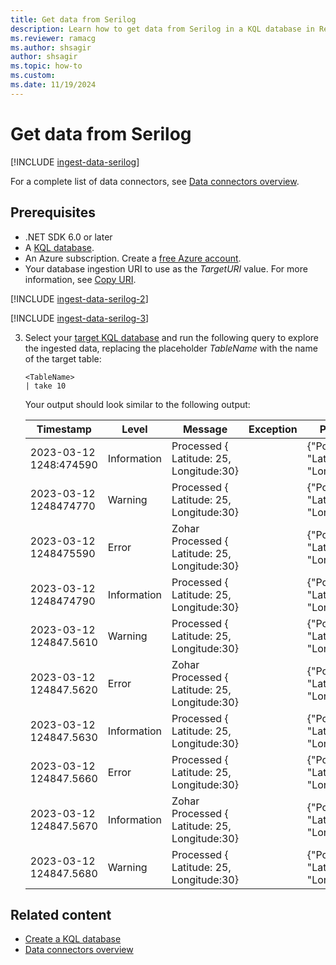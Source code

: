 ```yaml
---
title: Get data from Serilog
description: Learn how to get data from Serilog in a KQL database in Real-Time Intelligence.
ms.reviewer: ramacg
ms.author: shsagir
author: shsagir
ms.topic: how-to
ms.custom:
ms.date: 11/19/2024
---
```

# Get data from Serilog

[!INCLUDE [ingest-data-serilog](~/../kusto-repo/data-explorer/includes/cross-repo/ingest-data-serilog.md)]

For a complete list of data connectors, see [Data connectors overview](data-connectors/data-connectors.md).

## Prerequisites

* .NET SDK 6.0 or later
* A [KQL database](/fabric/real-time-analytics/create-database).
* An Azure subscription. Create a [free Azure account](https://azure.microsoft.com/free/).<a id=ingestion-uri></a>
* Your database ingestion URI to use as the *TargetURI* value. For more information, see [Copy URI](access-database-copy-uri.md#copy-uri).

[!INCLUDE [ingest-data-serilog-2](~/../kusto-repo/data-explorer/includes/cross-repo/ingest-data-serilog-2.md)]

[!INCLUDE [ingest-data-serilog-3](~/../kusto-repo/data-explorer/includes/cross-repo/ingest-data-serilog-3.md)]

3. Select your [target KQL database](access-database-copy-uri.md) and run the following query to explore the ingested data, replacing the placeholder *TableName* with the name of the target table:

    ```kusto
    <TableName>
    | take 10
    ```

    Your output should look similar to the following output:

    |Timestamp  |Level  |Message  |Exception  | Properties | Position | Elapsed |
    |---------|---------|---------|---------|---------|---------|---------|
    | 2023-03-12 1248:474590 | Information | Processed { Latitude: 25, Longitude:30} | |  {"Position":  { "Latitude": 25, "Longitude":30} | { "Latitude": 25, "Longitude":30} |34 |
    | 2023-03-12 1248474770 | Warning | Processed { Latitude: 25, Longitude:30} | |  {"Position":  { "Latitude": 25, "Longitude":30} | { "Latitude": 25, "Longitude":30} |34 |
    | 2023-03-12 1248475590 | Error| Zohar Processed {  Latitude: 25, Longitude:30} | |  {"Position":  { "Latitude": 25, "Longitude":30} | { "Latitude": 25, "Longitude":30} |34 |
    | 2023-03-12 1248474790 | Information | Processed { Latitude: 25, Longitude:30} | |  {"Position":  { "Latitude": 25, "Longitude":30} | { "Latitude": 25, "Longitude":30} |34 |
    | 2023-03-12 124847.5610 | Warning | Processed { Latitude: 25, Longitude:30} | |  {"Position":  { "Latitude": 25, "Longitude":30} | { "Latitude": 25, "Longitude":30} |34 |
    | 2023-03-12 124847.5620 | Error| Zohar Processed {  Latitude: 25, Longitude:30} | |  {"Position":  { "Latitude": 25, "Longitude":30} | { "Latitude": 25, "Longitude":30} |34 |
    | 2023-03-12 124847.5630 | Information | Processed { Latitude: 25, Longitude:30} | |  {"Position":  { "Latitude": 25, "Longitude":30} | { "Latitude": 25, "Longitude":30} |34 |
    | 2023-03-12 124847.5660 | Error| Processed { Latitude: 25, Longitude:30} | |  {"Position":  { "Latitude": 25, "Longitude":30} | { "Latitude": 25, "Longitude":30} |34 |
    | 2023-03-12 124847.5670 | Information | Zohar Processed {  Latitude: 25, Longitude:30} | |  {"Position":  { "Latitude": 25, "Longitude":30} | { "Latitude": 25, "Longitude":30} |34 |
    | 2023-03-12 124847.5680 | Warning | Processed { Latitude: 25, Longitude:30} | |  {"Position":  { "Latitude": 25, "Longitude":30} | { "Latitude": 25, "Longitude":30} |34 |

## Related content

* [Create a KQL database](create-database.md)
* [Data connectors overview](data-connectors/data-connectors.md)
